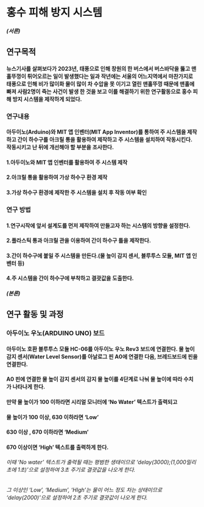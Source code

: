 
# 홍수 피해 방지 시스템

##### (서론)

## 연구목적

#### 뉴스기사를 살펴보다가 2023년, 태풍으로 인해 창원의 한 버스에서 버스바닥을 뚫고 맨홀뚜껑이 튀어오르는 일이 발생했다는 일과 작년에는 서울의 어느지역에서 마찬가지로 태풍으로 인해 비가 많이화 물이 많이 차 수압을 못 이기고 열린 맨홀뚜껑 때문에 맨홀에 빠져 사람2명이 죽는 사건이 발생 한 것을 보고 이를 해결하기 위한 연구활동으로 홍수 피해 방지 시스템을 제작하게 되었다. 


### 연구내용
#### 아두이노(Arduino)와 MIT 앱 인벤터(MIT App Inventor)를 통하여 주 시스템을 제작하고 간이 하수구를 아크릴 통을 활용하여 제작하고 주 시스템을 설치하여 작동시킨다.  작동시키고 난 뒤에 개선해야 할 부분을 조사한다.
#### 1.아두이노와 MIT 앱 인벤터를 활용하여 주 시스템 제작
#### 2.아크릴 통을 활용하여 가상 하수구 환경 제작
#### 3.가상 하수구 환경에 제작한 주 시스템을 설치 후 작동 여부 확인

### 연구 방법
#### 1.연구시작에 앞서 설계도를 먼저 제작하여 만들고자 하는 시스템의 방향을 설정한다.
#### 2.플라스틱 통과 아크릴 관을 이용하여 간이 하수구 틀을 제작한다.
#### 3.간이 하수구에 붙일 주 시스템을 만든다.(물 높이 감지 센서, 블루투스 모듈, MIT 앱 인벤터 등)
#### 4.주 시스템을 간이 하수구에 부착하고 결괏값을 도출한다. 

##### (본론)

## 연구 활동 및 과정

### 아두이노 우노(ARDUINO UNO) 보드

#### 아두이노 호환 블루투스 모듈 HC-06를 아두이노 우노 Rev3 보드에 연결한다. 물 높이 감지 센서(Water Level Sensor)를 아날로그 핀 A0에 연결한 다음, 브레드보드에 핀을 연결한다.
#### A0 핀에 연결한 물 높이 감지 센서의 감지 물 높이를 4단계로 나눠 물 높이에 따라 수치가 나타나게 한다.
#### 만약 물 높이가 100 이하라면 시리얼 모니터에 ‘No Water’ 텍스트가 출력되고 
#### 물 높이가 100 이상, 630 이하라면 ‘Low’ 
#### 630 이상 , 670 이하라면 ‘Medium’
#### 670 이상이면 ‘High’ 텍스트를 출력하게 한다. 

###### 이때 ‘No water’ 텍스트가 출력될 때는 평범한 생태이므로 ‘delay(3000);(1,000밀리초에 1초)’으로 설정하여 3초 주기로 결괏값을 나오게 한다.
###### 그 이상인 ‘Low’, ‘Medium’, ‘HIgh’는 물이 어느 정도 차는 상태이므로 ‘delay(2000)'으로 설정하여 2초 주기로 결괏값이 나오게 한다.


